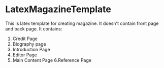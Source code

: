 # LatexMagazineTemplate
This is latex template for creating magazine. 
It doesn't contain front page and back page.
It contains:
1. Credit Page
2. Biography page
3. Introduction Page
4. Editor Page
5. Main Content Page
6.Reference Page



